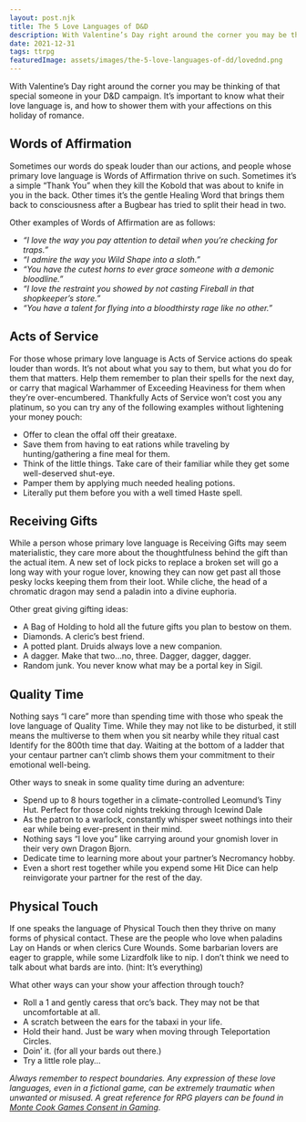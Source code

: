 ```yaml
---
layout: post.njk
title: The 5 Love Languages of D&D
description: With Valentine’s Day right around the corner you may be thinking of that special someone in your D&D campaign. It’s important to know what their love language is, and how to shower them with your affections on this holiday of romance.
date: 2021-12-31
tags: ttrpg
featuredImage: assets/images/the-5-love-languages-of-dd/lovednd.png
---
```


With Valentine’s Day right around the corner you may be thinking of that special someone in your D&D campaign. It’s important to know what their love language is, and how to shower them with your affections on this holiday of romance.

## Words of Affirmation
Sometimes our words do speak louder than our actions, and people whose primary love language is Words of Affirmation thrive on such. Sometimes it’s a simple “Thank You” when they kill the Kobold that was about to knife in you in the back. Other times it’s the gentle Healing Word that brings them back to consciousness after a Bugbear has tried to split their head in two.

Other examples of Words of Affirmation are as follows:

* *“I love the way you pay attention to detail when you’re checking for traps.”*
* *“I admire the way you Wild Shape into a sloth.”*
* *“You have the cutest horns to ever grace someone with a demonic bloodline.”*
* *“I love the restraint you showed by not casting Fireball in that shopkeeper’s store.”*
* *“You have a talent for flying into a bloodthirsty rage like no other.”*

## Acts of Service
For those whose primary love language is Acts of Service actions do speak louder than words. It’s not about what you say to them, but what you do for them that matters. Help them remember to plan their spells for the next day, or carry that magical Warhammer of Exceeding Heaviness for them when they’re over-encumbered. Thankfully Acts of Service won’t cost you any platinum, so you can try any of the following examples without lightening your money pouch:

* Offer to clean the offal off their greataxe.
* Save them from having to eat rations while traveling by hunting/gathering a fine meal for them.
* Think of the little things. Take care of their familiar while they get some well-deserved shut-eye.
* Pamper them by applying much needed healing potions.
* Literally put them before you with a well timed Haste spell.

## Receiving Gifts
While a person whose primary love language is Receiving Gifts may seem materialistic, they care more about the thoughtfulness behind the gift than the actual item. A new set of lock picks to replace a broken set will go a long way with your rogue lover, knowing they can now get past all those pesky locks keeping them from their loot. While cliche, the head of a chromatic dragon may send a paladin into a divine euphoria.

Other great giving gifting ideas:

* A Bag of Holding to hold all the future gifts you plan to bestow on them.
* Diamonds. A cleric’s best friend.
* A potted plant. Druids always love a new companion.
* A dagger. Make that two…no, three. Dagger, dagger, dagger.
* Random junk. You never know what may be a portal key in Sigil.

## Quality Time
Nothing says “I care” more than spending time with those who speak the love language of Quality Time. While they may not like to be disturbed, it still means the multiverse to them when you sit nearby while they ritual cast Identify for the 800th time that day. Waiting at the bottom of a ladder that your centaur partner can’t climb shows them your commitment to their emotional well-being.

Other ways to sneak in some quality time during an adventure:

* Spend up to 8 hours together in a climate-controlled Leomund’s Tiny Hut. Perfect for those cold nights trekking through Icewind Dale
* As the patron to a warlock, constantly whisper sweet nothings into their ear while being ever-present in their mind.
* Nothing says “I love you” like carrying around your gnomish lover in their very own Dragon Bjorn.
* Dedicate time to learning more about your partner’s Necromancy hobby.
* Even a short rest together while you expend some Hit Dice can help reinvigorate your partner for the rest of the day.

## Physical Touch
If one speaks the language of Physical Touch then they thrive on many forms of physical contact. These are the people who love when paladins Lay on Hands or when clerics Cure Wounds. Some barbarian lovers are eager to grapple, while some Lizardfolk like to nip. I don’t think we need to talk about what bards are into. (hint: It’s everything)

What other ways can your show your affection through touch?

* Roll a 1 and gently caress that orc’s back. They may not be that uncomfortable at all.
* A scratch between the ears for the tabaxi in your life.
* Hold their hand. Just be wary when moving through Teleportation Circles.
* Doin’ it. (for all your bards out there.)
* Try a little role play…

*Always remember to respect boundaries. Any expression of these love languages, even in a fictional game, can be extremely traumatic when unwanted or misused. A great reference for RPG players can be found in [Monte Cook Games Consent in Gaming](https://www.drivethrurpg.com/product/288535/Consent-in-Gaming?affiliate_id=211618).*